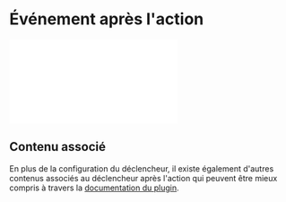 # Événement après l'action

<PluginInfo name="workflow-action-trigger" link="/handbook/workflow-action-trigger"></PluginInfo>

<embed src="../../workflow-action-trigger/trigger.md#L3-L999"></embed>

## Contenu associé

En plus de la configuration du déclencheur, il existe également d'autres contenus associés au déclencheur après l'action qui peuvent être mieux compris à travers la [documentation du plugin](../../workflow-action-trigger/index.md).
